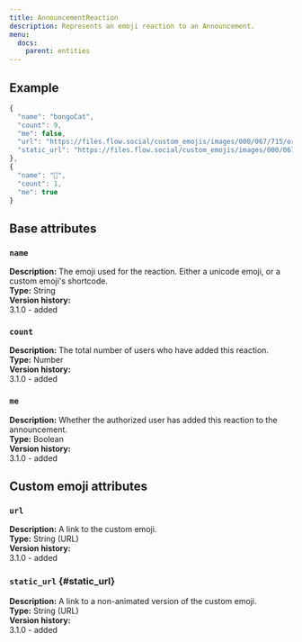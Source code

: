 ```yaml
---
title: AnnouncementReaction
description: Represents an emoji reaction to an Announcement.
menu:
  docs:
    parent: entities
---
```


## Example
```javascript
{
  "name": "bongoCat",
  "count": 9,
  "me": false,
  "url": "https://files.flow.social/custom_emojis/images/000/067/715/original/fdba57dff7576d53.png",
  "static_url": "https://files.flow.social/custom_emojis/images/000/067/715/static/fdba57dff7576d53.png"
},
{
  "name": "🤔",
  "count": 1,
  "me": true
}
```

## Base attributes

### `name`

**Description:** The emoji used for the reaction. Either a unicode emoji, or a custom emoji's shortcode.\
**Type:** String\
**Version history:**\
3.1.0 - added

### `count`

**Description:** The total number of users who have added this reaction.\
**Type:** Number\
**Version history:**\
3.1.0 - added

### `me`

**Description:** Whether the authorized user has added this reaction to the announcement.\
**Type:** Boolean\
**Version history:**\
3.1.0 - added

## Custom emoji attributes

### `url`

**Description:** A link to the custom emoji.\
**Type:** String \(URL\)\
**Version history:**\
3.1.0 - added

### `static_url` {#static_url}

**Description:** A link to a non-animated version of the custom emoji.\
**Type:** String \(URL\)\
**Version history:**\
3.1.0 - added